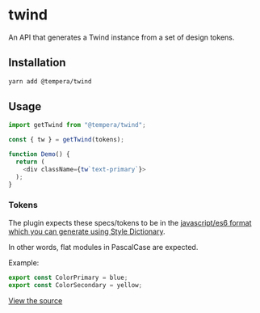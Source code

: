 # twind

An API that generates a Twind instance from a set of design tokens.

## Installation

```bash
yarn add @tempera/twind
```

## Usage

```js
import getTwind from "@tempera/twind";

const { tw } = getTwind(tokens);

function Demo() {
  return (
    <div className={tw`text-primary`}>
  );
}
```

### Tokens
The plugin expects these specs/tokens to be in the [javascript/es6 format which you can generate using Style Dictionary](https://amzn.github.io/style-dictionary/#/formats?id=javascriptes6).

In other words, flat modules in PascalCase are expected.

Example:

```js
export const ColorPrimary = blue;
export const ColorSecondary = yellow;
```

[View the source](https://github.com/michaelmang/tempera/tree/master/packages/twind/base)